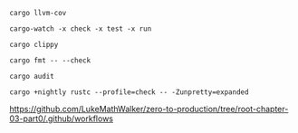 `cargo llvm-cov`

`cargo-watch -x check -x test -x run`

`cargo clippy`

`cargo fmt -- --check`

`cargo audit`

`cargo +nightly rustc --profile=check -- -Zunpretty=expanded`

https://github.com/LukeMathWalker/zero-to-production/tree/root-chapter-03-part0/.github/workflows